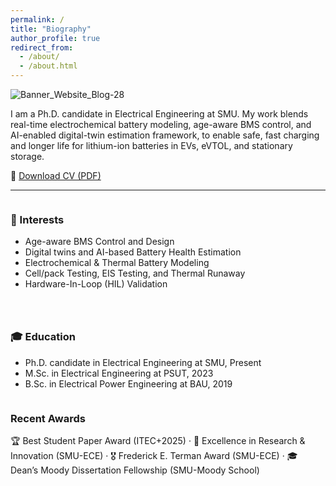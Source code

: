 ```yaml
---
permalink: /
title: "Biography"
author_profile: true
redirect_from: 
  - /about/
  - /about.html
---
```


![Banner_Website_Blog-28](https://github.com/user-attachments/assets/127f7ac9-7489-4f07-81e5-a2e51aef9986)

I am a Ph.D. candidate in Electrical Engineering at SMU. My work blends real-time electrochemical battery modeling, age-aware BMS control, and AI-enabled digital-twin estimation framework, to enable safe, fast charging and longer life for lithium-ion batteries in EVs, eVTOL, and stationary storage.

📄 <a class="btn btn--primary btn--large"
   href="https://MohammadQasem97.github.io/Mohammad_Qasem.github.io/files/MQ_CV.pdf"
   target="_blank" rel="noopener">Download CV (PDF)</a>

<hr/>

<style>
.about-split{display:flex;flex-wrap:wrap;gap:28px}
.about-split > div{flex:1 1 320px;min-width:280px}
</style>

<div class="about-split">
  <div>
    <h3>🧠 Interests</h3>
    <ul>
      <li> Age-aware BMS Control and Design</li>
      <li> Digital twins and AI-based Battery Health Estimation</li>
      <li> Electrochemical & Thermal Battery Modeling</li>
      <li> Cell/pack Testing, EIS Testing, and Thermal Runaway</li>
      <li> Hardware-In-Loop (HIL) Validation</li>
    </ul>
  </div>
  <div>
    <h3>🎓 Education</h3>
    <ul>
      <li> Ph.D. candidate in Electrical Engineering at SMU, Present</li>
      <li> M.Sc. in Electrical Engineering at PSUT, 2023</li>
      <li> B.Sc. in Electrical Power Engineering at BAU, 2019</li>
    </ul>
  </div>
</div>


### Recent Awards
🏆 Best Student Paper Award (ITEC+2025) · 🏅 Excellence in Research & Innovation (SMU-ECE) · 🎖️ Frederick E. Terman Award (SMU-ECE) · 🎓 Dean’s Moody Dissertation Fellowship (SMU-Moody School)
